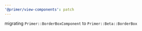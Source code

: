 ```yaml
---
'@primer/view-components': patch
---
```


migrating `Primer::BorderBoxComponent` to `Primer::Beta::BorderBox`
